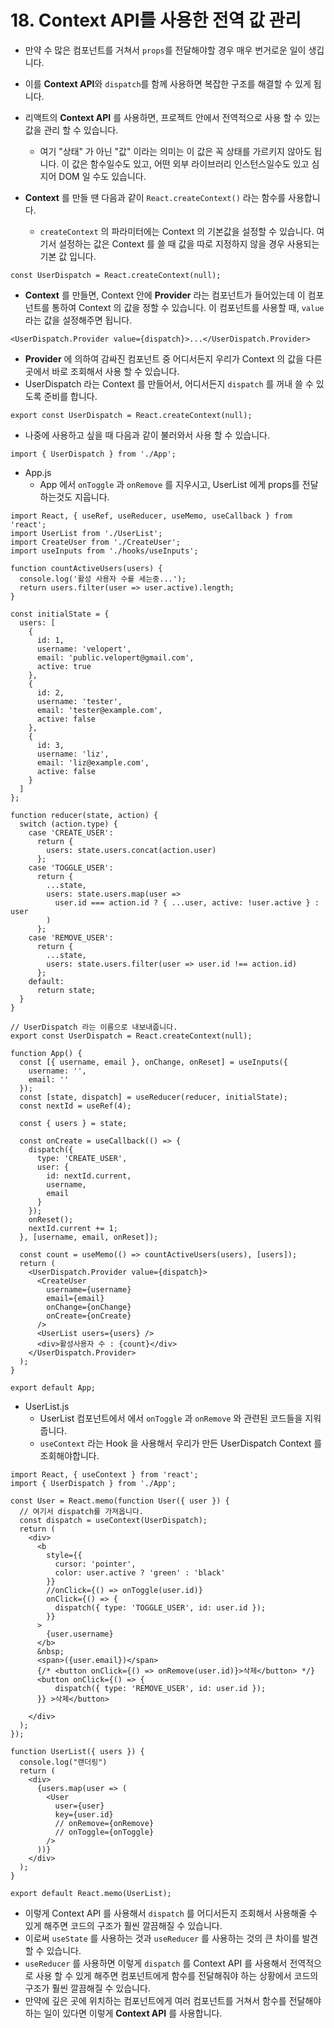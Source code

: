 # 18. Context API를 사용한 전역 값 관리

- 만약 수 많은 컴포넌트를 거쳐서 `props`를 전달해야할 경우 매우 번거로운 일이 생깁니다.
- 이를 **Context API**와 `dispatch`를 함께 사용하면 복잡한 구조를 해결할 수 있게 됩니다.
- 리액트의 **Context API** 를 사용하면, 프로젝트 안에서 전역적으로 사용 할 수 있는 값을 관리 할 수 있습니다. 
  - 여기 "상태" 가 아닌 "값" 이라는 의미는 이 값은 꼭 상태를 가르키지 않아도 됩니다. 이 값은 함수일수도 있고, 어떤 외부 라이브러리 인스턴스일수도 있고 심지어 DOM 일 수도 있습니다.

- **Context** 를 만들 땐 다음과 같이 `React.createContext()` 라는 함수를 사용합니다.
  - `createContext` 의 파라미터에는 Context 의 기본값을 설정할 수 있습니다. 여기서 설정하는 값은 Context 를 쓸 때 값을 따로 지정하지 않을 경우 사용되는 기본 값 입니다.

```react
const UserDispatch = React.createContext(null);
```

- **Context** 를 만들면, Context 안에 **Provider** 라는 컴포넌트가 들어있는데 이 컴포넌트를 통하여 Context 의 값을 정할 수 있습니다. 이 컴포넌트를 사용할 때, `value` 라는 값을 설정해주면 됩니다.

```react
<UserDispatch.Provider value={dispatch}>...</UserDispatch.Provider>
```

- **Provider** 에 의하여 감싸진 컴포넌트 중 어디서든지 우리가 Context 의 값을 다른 곳에서 바로 조회해서 사용 할 수 있습니다. 
-  UserDispatch 라는 Context 를 만들어서, 어디서든지 `dispatch` 를 꺼내 쓸 수 있도록 준비를 합니다.

```react
export const UserDispatch = React.createContext(null);
```

- 나중에 사용하고 싶을 때 다음과 같이 불러와서 사용 할 수 있습니다.

```react
import { UserDispatch } from './App';
```



- App.js
  - App 에서 `onToggle` 과 `onRemove` 를 지우시고, UserList 에게 props를 전달하는것도 지웁니다.

```react
import React, { useRef, useReducer, useMemo, useCallback } from 'react';
import UserList from './UserList';
import CreateUser from './CreateUser';
import useInputs from './hooks/useInputs';

function countActiveUsers(users) {
  console.log('활성 사용자 수를 세는중...');
  return users.filter(user => user.active).length;
}

const initialState = {
  users: [
    {
      id: 1,
      username: 'velopert',
      email: 'public.velopert@gmail.com',
      active: true
    },
    {
      id: 2,
      username: 'tester',
      email: 'tester@example.com',
      active: false
    },
    {
      id: 3,
      username: 'liz',
      email: 'liz@example.com',
      active: false
    }
  ]
};

function reducer(state, action) {
  switch (action.type) {
    case 'CREATE_USER':
      return {
        users: state.users.concat(action.user)
      };
    case 'TOGGLE_USER':
      return {
        ...state,
        users: state.users.map(user =>
          user.id === action.id ? { ...user, active: !user.active } : user
        )
      };
    case 'REMOVE_USER':
      return {
        ...state,
        users: state.users.filter(user => user.id !== action.id)
      };
    default:
      return state;
  }
}

// UserDispatch 라는 이름으로 내보내줍니다.
export const UserDispatch = React.createContext(null);

function App() {
  const [{ username, email }, onChange, onReset] = useInputs({
    username: '',
    email: ''
  });
  const [state, dispatch] = useReducer(reducer, initialState);
  const nextId = useRef(4);

  const { users } = state;

  const onCreate = useCallback(() => {
    dispatch({
      type: 'CREATE_USER',
      user: {
        id: nextId.current,
        username,
        email
      }
    });
    onReset();
    nextId.current += 1;
  }, [username, email, onReset]);

  const count = useMemo(() => countActiveUsers(users), [users]);
  return (
    <UserDispatch.Provider value={dispatch}>
      <CreateUser
        username={username}
        email={email}
        onChange={onChange}
        onCreate={onCreate}
      />
      <UserList users={users} />
      <div>활성사용자 수 : {count}</div>
    </UserDispatch.Provider>
  );
}

export default App;
```

- UserList.js
  - UserList 컴포넌트에서 에서 `onToggle` 과 `onRemove` 와 관련된 코드들을 지워 줍니다.
  - `useContext` 라는 Hook 을 사용해서 우리가 만든 UserDispatch Context 를 조회해야합니다.

```react
import React, { useContext } from 'react';
import { UserDispatch } from './App';

const User = React.memo(function User({ user }) {
  // 여기서 dispatch를 가져옵니다.  
  const dispatch = useContext(UserDispatch);
  return (
    <div>
      <b
        style={{
          cursor: 'pointer',
          color: user.active ? 'green' : 'black'
        }}
        //onClick={() => onToggle(user.id)}
        onClick={() => {
          dispatch({ type: 'TOGGLE_USER', id: user.id });
        }}  
      >
        {user.username}
      </b>
      &nbsp;
      <span>({user.email})</span>
      {/* <button onClick={() => onRemove(user.id)}>삭제</button> */}
      <button onClick={() => {
          dispatch({ type: 'REMOVE_USER', id: user.id });
      }} >삭제</button>
        
    </div>
  );
});

function UserList({ users }) {
  console.log("랜더링")
  return (
    <div>
      {users.map(user => (
        <User
          user={user}
          key={user.id}
          // onRemove={onRemove}
          // onToggle={onToggle}
        />
      ))}
    </div>
  );
}

export default React.memo(UserList);
```

- 이렇게 Context API 를 사용해서 `dispatch` 를 어디서든지 조회해서 사용해줄 수 있게 해주면 코드의 구조가 훨씬 깔끔해질 수 있습니다.
- 이로써 `useState` 를 사용하는 것과 `useReducer` 를 사용하는 것의 큰 차이를 발견할 수 있습니다.
-  `useReducer` 를 사용하면 이렇게 `dispatch` 를 Context API 를 사용해서 전역적으로 사용 할 수 있게 해주면 컴포넌트에게 함수를 전달해줘야 하는 상황에서 코드의 구조가 훨씬 깔끔해질 수 있습니다.
- 만약에 깊은 곳에 위치하는 컴포넌트에게 여러 컴포넌트를 거쳐서 함수를 전달해야 하는 일이 있다면 이렇게 **Context API** 를 사용합니다.